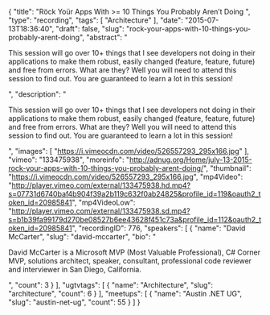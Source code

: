 {
  "title": "Röck Yoür Apps With >= 10 Things You Probably Aren’t Doing ",
  "type": "recording",
  "tags": [
    "Architecture"
  ],
  "date": "2015-07-13T18:36:40",
  "draft": false,
  "slug": "rock-your-apps-with-10-things-you-probably-arent-doing",
  "abstract": "<p>This session will go over 10+ things that I see developers not doing in their applications to make them robust, easily changed (feature, feature, future) and free from errors. What are they? Well you will need to attend this session to find out. You are guaranteed to learn a lot in this session!</p>",
  "description": "<p>This session will go over 10+ things that I see developers not doing in their applications to make them robust, easily changed (feature, feature, future) and free from errors. What are they? Well you will need to attend this session to find out. You are guaranteed to learn a lot in this session!</p>",
  "images": [
    "https://i.vimeocdn.com/video/526557293_295x166.jpg"
  ],
  "vimeo": "133475938",
  "moreinfo": "http://adnug.org/Home/july-13-2015-rock-your-apps-with-10-things-you-probably-arent-doing/",
  "thumbnail": "https://i.vimeocdn.com/video/526557293_295x166.jpg",
  "mp4Video": "http://player.vimeo.com/external/133475938.hd.mp4?s=07731d6740baf4b904f39a2b119c632f0ab24825&profile_id=119&oauth2_token_id=20985841",
  "mp4VideoLow": "http://player.vimeo.com/external/133475938.sd.mp4?s=b1b39fa99179d270be08527b6ee43628f451c73a&profile_id=112&oauth2_token_id=20985841",
  "recordingID": 776,
  "speakers": [
    {
      "name": "David McCarter",
      "slug": "david-mccarter",
      "bio": "<p>David McCarter is a Microsoft MVP (Most Valuable Professional), C# Corner MVP, solutions architect, speaker, consultant, professional code reviewer and interviewer in San Diego, California.</p>",
      "count": 3
    }
  ],
  "ugtvtags": [
    {
      "name": "Architecture",
      "slug": "architecture",
      "count": 6
    }
  ],
  "meetups": [
    {
      "name": "Austin .NET UG",
      "slug": "austin-net-ug",
      "count": 55
    }
  ]
}